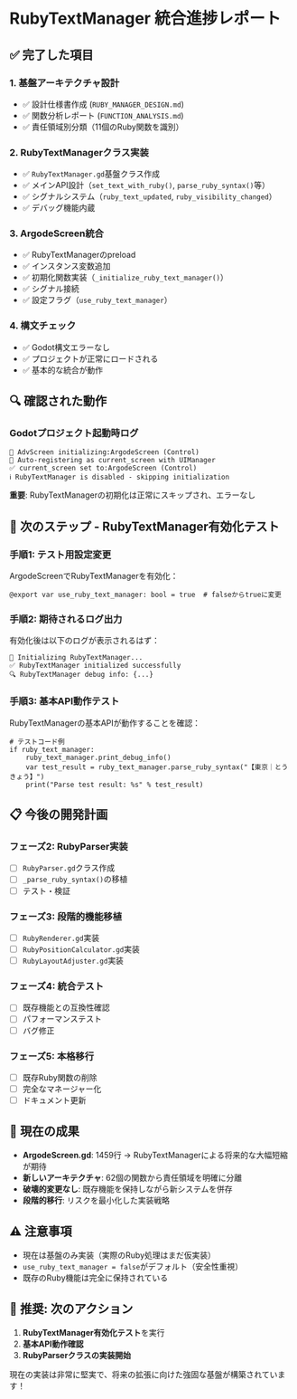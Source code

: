 # RubyTextManager 統合進捗レポート

## ✅ 完了した項目

### 1. 基盤アーキテクチャ設計
- ✅ 設計仕様書作成 (`RUBY_MANAGER_DESIGN.md`)
- ✅ 関数分析レポート (`FUNCTION_ANALYSIS.md`)  
- ✅ 責任領域別分類（11個のRuby関数を識別）

### 2. RubyTextManagerクラス実装
- ✅ `RubyTextManager.gd`基盤クラス作成
- ✅ メインAPI設計（`set_text_with_ruby()`, `parse_ruby_syntax()`等）
- ✅ シグナルシステム（`ruby_text_updated`, `ruby_visibility_changed`）
- ✅ デバッグ機能内蔵

### 3. ArgodeScreen統合
- ✅ RubyTextManagerのpreload
- ✅ インスタンス変数追加
- ✅ 初期化関数実装（`_initialize_ruby_text_manager()`）
- ✅ シグナル接続
- ✅ 設定フラグ（`use_ruby_text_manager`）

### 4. 構文チェック
- ✅ Godot構文エラーなし
- ✅ プロジェクトが正常にロードされる
- ✅ 基本的な統合が動作

## 🔍 確認された動作

### Godotプロジェクト起動時ログ
```
📱 AdvScreen initializing:ArgodeScreen (Control)
📱 Auto-registering as current_screen with UIManager
✅ current_screen set to:ArgodeScreen (Control)
ℹ️ RubyTextManager is disabled - skipping initialization
```

**重要**: RubyTextManagerの初期化は正常にスキップされ、エラーなし

## 🎯 次のステップ - RubyTextManager有効化テスト

### 手順1: テスト用設定変更
ArgodeScreenでRubyTextManagerを有効化：
```gdscript
@export var use_ruby_text_manager: bool = true  # falseからtrueに変更
```

### 手順2: 期待されるログ出力
有効化後は以下のログが表示されるはず：
```
🚀 Initializing RubyTextManager...
✅ RubyTextManager initialized successfully
🔍 RubyTextManager debug info: {...}
```

### 手順3: 基本API動作テスト
RubyTextManagerの基本APIが動作することを確認：
```gdscript
# テストコード例
if ruby_text_manager:
    ruby_text_manager.print_debug_info()
    var test_result = ruby_text_manager.parse_ruby_syntax("【東京｜とうきょう】")
    print("Parse test result: %s" % test_result)
```

## 📋 今後の開発計画

### フェーズ2: RubyParser実装
- [ ] `RubyParser.gd`クラス作成
- [ ] `_parse_ruby_syntax()`の移植
- [ ] テスト・検証

### フェーズ3: 段階的機能移植
- [ ] `RubyRenderer.gd`実装
- [ ] `RubyPositionCalculator.gd`実装
- [ ] `RubyLayoutAdjuster.gd`実装

### フェーズ4: 統合テスト
- [ ] 既存機能との互換性確認
- [ ] パフォーマンステスト
- [ ] バグ修正

### フェーズ5: 本格移行
- [ ] 既存Ruby関数の削除
- [ ] 完全なマネージャー化
- [ ] ドキュメント更新

## 🎉 現在の成果

- **ArgodeScreen.gd**: 1459行 → RubyTextManagerによる将来的な大幅短縮が期待
- **新しいアーキテクチャ**: 62個の関数から責任領域を明確に分離
- **破壊的変更なし**: 既存機能を保持しながら新システムを併存
- **段階的移行**: リスクを最小化した実装戦略

## ⚠️ 注意事項

- 現在は基盤のみ実装（実際のRuby処理はまだ仮実装）
- `use_ruby_text_manager = false`がデフォルト（安全性重視）
- 既存のRuby機能は完全に保持されている

## 🚀 推奨: 次のアクション

1. **RubyTextManager有効化テスト**を実行
2. **基本API動作確認**
3. **RubyParserクラスの実装開始**

現在の実装は非常に堅実で、将来の拡張に向けた強固な基盤が構築されています！
